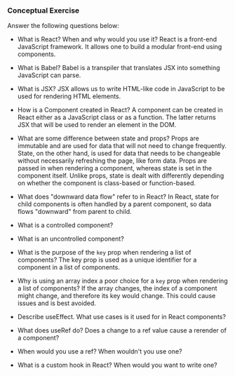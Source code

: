 ### Conceptual Exercise

Answer the following questions below:

- What is React? When and why would you use it?
React is a front-end JavaScript framework. It allows one to build a modular front-end using components.

- What is Babel?
Babel is a transpiler that translates JSX into something JavaScript can parse.

- What is JSX?
JSX allows us to write HTML-like code in JavaScript to be used for rendering HTML elements.

- How is a Component created in React?
A component can be created in React either as a JavaScript class or as a function. The latter returns JSX that will be used to render an element in the DOM.

- What are some difference between state and props?
Props are immutable and are used for data that will not need to change frequently. State, on the other hand, is used for data that needs to be changeable without necessarily refreshing the page, like form data. Props are passed in when rendering a component, whereas state is set in the component itself. Unlike props, state is dealt with differently depending on whether the component is class-based or function-based.

- What does "downward data flow" refer to in React?
In React, state for child components is often handled by a parent component, so data flows "downward" from parent to child.

- What is a controlled component?

- What is an uncontrolled component?

- What is the purpose of the `key` prop when rendering a list of components?
The key prop is used as a unique identifier for a component in a list of components.

- Why is using an array index a poor choice for a `key` prop when rendering a list of components?
If the array changes, the index of a component might change, and therefore its key would change. This could cause issues and is best avoided.

- Describe useEffect.  What use cases is it used for in React components?

- What does useRef do?  Does a change to a ref value cause a rerender of a component?

- When would you use a ref? When wouldn't you use one?

- What is a custom hook in React? When would you want to write one?
